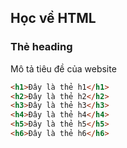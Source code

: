 ## Học về HTML

### Thẻ heading

Mô tả tiêu đề của website

```html
<h1>Đây là thẻ h1</h1>
<h2>Đây là thẻ h2</h2>
<h3>Đây là thẻ h3</h3>
<h4>Đây là thẻ h4</h4>
<h5>Đây là thẻ h5</h5>
<h6>Đây là thẻ h6</h6>
```

